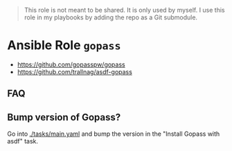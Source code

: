 > This role is not meant to be shared. It is only used by myself.
> I use this role in my playbooks by adding the repo as a Git submodule.

# Ansible Role `gopass`

- <https://github.com/gopasspw/gopass>
- <https://github.com/trallnag/asdf-gopass>

## FAQ

## Bump version of Gopass?

Go into [./tasks/main.yaml](./tasks/main.yaml) and bump the version in the
"Install Gopass with asdf" task.
